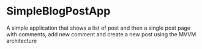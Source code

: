 # SimpleBlogPostApp


A simple application that shows a list of post and then a single post page with comments, add new comment and create a new post using the MVVM architecture
